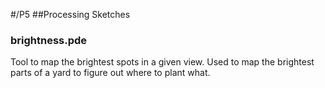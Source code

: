 #/P5
##Processing Sketches


### brightness.pde
Tool to map the brightest spots in a given view.
Used to map the brightest parts of a yard to figure out where to plant what.